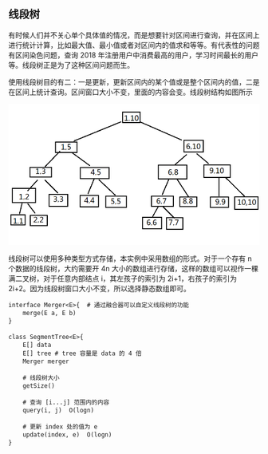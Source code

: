 ## 线段树

有时候人们并不关心单个具体值的情况，而是想要针对区间进行查询，并在区间上进行统计计算，比如最大值、最小值或者对区间内的值求和等等。有代表性的问题有区间染色问题，查询 2018 年注册用户中消费最高的用户，学习时间最长的用户等。线段树正是为了这种区间问题而生。

使用线段树目的有二：一是更新，更新区间内的某个值或是整个区间内的值，二是在区间上统计查询。区间窗口大小不变，里面的内容会变。线段树结构如图所示

![](https://raw.githubusercontent.com/LibertyDream/diy_img_host/master/img/2019-09-27_segment_tree.png)

线段树可以使用多种类型方式存储，本实例中采用数组的形式。对于一个存有 n 个数据的线段树，大约需要开 4n 大小的数组进行存储，这样的数组可以视作一棵满二叉树，对于任意内部结点 i，其左孩子的索引为 2i+1，右孩子的索引为 2i+2。因为线段树窗口大小不变，所以选择静态数组即可。

```
interface Merger<E>{  # 通过融合器可以自定义线段树的功能
	merge(E a, E b)
}

class SegmentTree<E>{
	E[] data
	E[] tree # tree 容量是 data 的 4 倍
	Merger merger
	
	# 线段树大小
	getSize()
	
	# 查询 [i...j] 范围内的内容
	query(i, j)  O(logn)
	
	# 更新 index 处的值为 e
	update(index, e)  O(logn)
}
```

